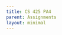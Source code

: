 ```yaml
---
title: CS 425 PA4
parent: Assignments
layout: minimal
---
```

<object data="../../../media/pdfs/CS425PA4.pdf" style="width: 100%;height: 100vh;"></object>
